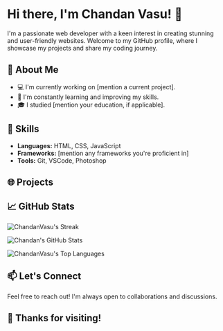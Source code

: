 # Hi there, I'm Chandan Vasu! 👋

I'm a passionate web developer with a keen interest in creating stunning and user-friendly websites. Welcome to my GitHub profile, where I showcase my projects and share my coding journey.

## 🚀 About Me

- 💻 I'm currently working on [mention a current project].
- 🌱 I'm constantly learning and improving my skills.
- 🎓 I studied [mention your education, if applicable].

## 🔧 Skills

- **Languages:** HTML, CSS, JavaScript
- **Frameworks:** [mention any frameworks you're proficient in]
- **Tools:** Git, VSCode, Photoshop

## 🌐 Projects


## 📈 GitHub Stats
![ChandanVasu's Streak](https://github-readme-streak-stats.herokuapp.com/?user=ChandanVasu&theme=tokyonight&hide_border=false)

![Chandan's GitHub Stats](https://github-readme-stats.vercel.app/api?username=ChandanVasu&show_icons=true&theme=radical)

![ChandanVasu's Top Languages](https://github-readme-stats.vercel.app/api/top-langs/?username=ChandanVasu&theme=tokyonight&show_icons=true&hide_border=false&layout=compact)
## 📫 Let's Connect

Feel free to reach out! I'm always open to collaborations and discussions.

## 🙌 Thanks for visiting! 
